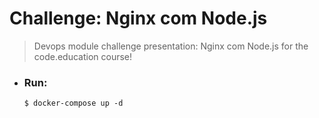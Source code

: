 # Challenge: Nginx com Node.js

> Devops module challenge presentation: Nginx com Node.js for the code.education course!

- ### Run:
    ```bash-
    $ docker-compose up -d
    ```